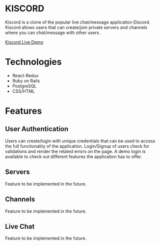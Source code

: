 # KISCORD

Kiscord is a clone of the popular live chat/message application Discord. Kiscord allows users that can create/join private servers and channels where you can chat/message with other users.

[Kiscord Live Demo](https://kiscord.herokuapp.com/#/)

# Technologies

* React-Redux
* Ruby on Rails
* PostgreSQL
* CSS/HTML

# Features

## User Authentication

Users can create/login with unique credentials that can be used to access the full functionality of the application. Login/Signup of users check for validations and render the related errors on the page. A demo login is available to check out different features the application has to offer.

## Servers

Feature to be implemented in the future.

## Channels

Feature to be implemented in the future.

## Live Chat

Feature to be implemented in the future.
